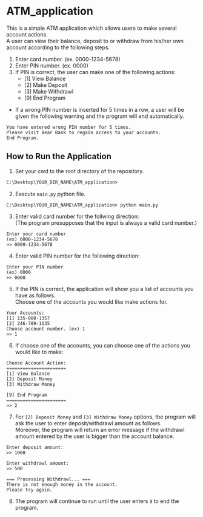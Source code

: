 # ATM_application
This is a simple ATM application which allows users to make several account actions.  
A user can view their balance, deposit to or withdraw from his/her own account according to the following steps.

1) Enter card number. (ex. 0000-1234-5678)
2) Enter PIN number. (ex. 0000)
3) If PIN is correct, the user can make one of the following actions:
    - [1] View Balance
    - [2] Make Deposit
    - [3] Make Withdrawl
    - [9] End Program

- If a wrong PIN number is inserted for 5 times in a row, a user will be given the following warning and the program will end automatically.  
```
You have entered wrong PIN number for 5 times.
Please visit Bear Bank to regain access to your accounts.
End Program.
```

## How to Run the Application
1. Set your cwd to the root directory of the repository.

```cmd
C:\Desktop\YOUR_DIR_NAME\ATM_application>
```

2. Execute ```main.py``` python file.

```
C:\Desktop\YOUR_DIR_NAME\ATM_application> python main.py
```

3. Enter valid card number for the follwing direction:  
(The program presupposes that the input is always a valid card number.)

```
Enter your card number
(ex) 0000-1234-5678
>> 0000-1234-5678
```

4. Enter valid PIN number for the following direction:

```
Enter your PIN number
(ex) 0000
>> 0000
```

5. If the PIN is correct, the application will show you a list of accounts you have as follows.  
Choose one of the accounts you would like make actions for.

```
Your Accounts:
[1] 135-000-1357
[2] 246-789-1135
Choose account number. (ex) 1
>> 1
```

6. If choose one of the accounts, you can choose one of the actions you would like to make:

```
Choose Account Action:
======================
[1] View Balance
[2] Deposit Money
[3] Withdraw Money

[9] End Program
======================
>> 2
```

7. For ```[2] Deposit Money``` and ```[3] Withdraw Money``` options, the program will ask the user to enter deposit/withdrawl amount as follows.  
Moreover, the program will return an error message if the withdrawl amount entered by the user is bigger than the account balance.

```
Enter deposit amount:
>> 1000
```
```
Enter withdrawl amount:
>> 500
```
```
=== Processing Withdrawl... ===
There is not enough money in the account.
Please try again.
```

8. The program will continue to run until the user enters ```9``` to end the program.

